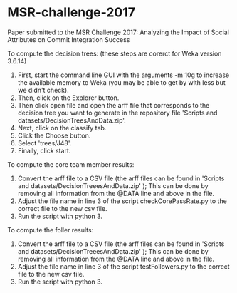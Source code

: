 # MSR-challenge-2017

Paper submitted to the MSR Challenge 2017: Analyzing the Impact of Social Attributes on Commit Integration Success

To compute the decision trees: (these steps are corerct for Weka version 3.6.14)
1. First, start the command line GUI with the arguments -m 10g to increase the  available memory to Weka (you may be able to get by with less but we didn't check). 
2. Then, click on the Explorer button.  
3. Then click open file and open the arff file that corresponds to the decision tree you want to generate in the repository file 'Scripts and datasets/DecisionTreesAndData.zip'. 
5. Next, click on the classify tab. 
6. Click the Choose button.   
7. Select 'trees/J48'. 
8. Finally, click start.


To compute the core team member results:
1. Convert the arff file to a CSV file (the arff files can be found in 'Scripts and datasets/DecisionTreeesAndData.zip' ); This can be done by removing all information from the @DATA line and above in the file.
2. Adjust the file name in line 3 of the script checkCorePassRate.py to the correct file to the new csv file.
3. Run the script with python 3. 

To compute the foller results:
1. Convert the arff file to a CSV file (the arff files can be found in 'Scripts and datasets/DecisionTreeesAndData.zip' ); This can be done by removing all information from the @DATA line and above in the file.
2. Adjust the file name in line 3 of the script testFollowers.py to the correct file to the new csv file.
3. Run the script with python 3. 
